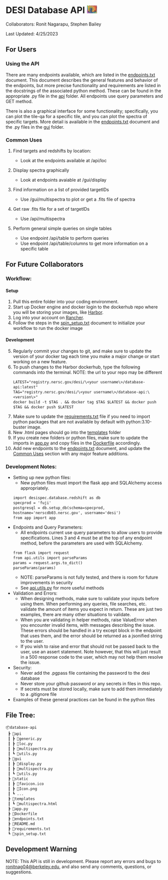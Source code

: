 # DESI Database API <img src="static/Icon.png"  width="32" height="25">
Collaborators: Ronit Nagarapu, Stephen Bailey

Last Updated: 4/25/2023

## For Users
### Using the API
There are many endpoints available, which are listed in the [endpoints.txt](endpoints.txt) document. This document describes the general features and behavior of the endpoints, but more precise functionality and requirements are listed in the docstrings of the associated python method. These can be found in the appropriate .py file in the [api](api) folder. All endpoints use query parameters and GET method. 

There is also a graphical interface for some functionality; specifically, you can plot the tile-qa for a specific tile, and you can plot the spectra of specific targets. More detail is available in the [endpoints.txt](endpoints.txt) document and the .py files in the [gui](gui) folder.

### Common Uses
1) Find targets and redshifts by location: 
    - Look at the endpoints available at /api/loc

2) Display spectra graphically
    - Look at endpoints avaiable at /gui/display

3) Find information on a list of provided targetIDs
    - Use /gui/multispectra to plot or get a .fits file of spectra

4) Get raw .fits file for a set of targetIDs
    - Use /api/multispectra

5) Perform general simple queries on single tables
    - Use endpoint /api/table to perform queries
    - Use endpoint /api/table/columns to get more information on a specific table

## For Future Collaborators
### Workflow:
#### Setup
1) Pull this entire folder into your coding environment.
2) Start up Docker engine and docker login to the dockerhub repo where you will be storing your images, like [Harbor](https://registry.nersc.gov/harbor/projects). 
3) Log into your account on [Rancher](https://rancher2.spin.nersc.gov/dashboard/home).
4) Follow the steps in the [spin_setup.txt](spin_setup.txt) document to initialize your workflow to run the docker image
#### Development
5) Regularly commit your changes to git, and make sure to update the version of your docker tag each time you make a major change or start working on a new feature.
6) To push changes to the Harbor dockerhub, type the following commands into the terminal. NOTE: the url to your repo may be different
   ```
   LATEST="registry.nersc.gov/desi/\<your username\>/database-api:latest"
   TAG="registry.nersc.gov/desi/\<your username\>/database-api:\<version\>"
   docker build -t $TAG . && docker tag $TAG $LATEST && docker push $TAG && docker push $LATEST 
   ```
7) Make sure to update the [requirements.txt](requirements.txt) file if you need to import python packages that are not available by default with python:3.10-buster image.
8) New .html pages should go into the [templates](templates) folder
9)  If you create new folders or python files, make sure to update the imports in [app.py](app.py) and copy files in the [Dockerfile](Dockerfile) accordingly.
10) Add new endpoints to the [endpoints.txt](endpoints.txt) document, and update the [Common Uses](#common-uses) section with any major feature additions.

### Development Notes:
- Setting up new python files:
  - New python files must import the flask app and SQLAlchemy access appropriately. 
  ```
  import desispec.database.redshift as db
  specprod = 'fuji'
  postgresql = db.setup_db(schema=specprod, hostname='nerscdb03.nersc.gov', username='desi')
  from app import app
  ```
-  Endpoints and Query Parameters:
   -  All endpoints current use query parameters to allow users to provide specifications. Lines 3 and 4 must be at the top of any endpoint method, before the parameters are used with SQLAlchemy. 
   ```
   from flask import request
   from api.utils import parseParams 
   params = request.args.to_dict()
   parseParams(params)
   ```
   - NOTE: parseParams is not fully tested, and there is room for future improvements in security
   - See [api.utils.py](api/utils.py) for more useful methods
 - Validation and Errors:
   - When designing methods, make sure to validate your inputs before using them. When performing any queries, file searches, etc. validate the amount of items you expect in return. These are just two examples, there are many other situations to validate. 
   - When you are validating in helper methods, raise ValueError when you encounter invalid items, with messages describing the issue. These errors should be handled in a try except block in the endpoint that uses them, and the error should be returned as a jsonified string to the user. 
   - If you wish to raise and error that should not be passed back to the user, use an assert statement. Note however, that this will just result in a 500 response code to the user, which may not help them resolve the issue.
 - Security:
   - Never add the .pgpass file containing the password to the desi database
   - Never store your github password or any secrets in files in this repo.
   - If secrets must be stored locally, make sure to add them immediately to a .gitignore file
 - Examples of these general practices can be found in the python files

## File Tree:
```
📦database-api
 ┣ 📂api
 ┃ ┣ 📜generic.py
 ┃ ┣ 📜loc.py
 ┃ ┣ 📜multispectra.py
 ┃ ┗ 📜utils.py
 ┣ 📂gui
 ┃ ┣ 📜display.py
 ┃ ┣ 📜multispectra.py
 ┃ ┗ 📜utils.py
 ┣ 📂static
 ┃ ┣ 📜favicon.ico
 ┃ ┣ 📜Icon.png
 ┃ ┗ ...
 ┣ 📂templates
 ┃ ┗ 📜multispectra.html
 ┣ 📜app.py
 ┣ 📜Dockerfile
 ┣ 📜endpoints.txt
 ┣ 📜README.md
 ┣ 📜requirements.txt
 ┗ 📜spin_setup.txt
 ```

## Development Warning
NOTE: This API is still in development. Please report any errors and bugs to ronitnag04@berkeley.edu, and also send any comments, questions, or suggestions.
